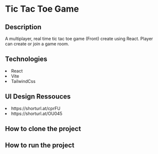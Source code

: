 # Tic Tac Toe Game

## Description
A multiplayer, real time tic tac toe game (Front) create using React. Player can create or join a game room.
## Technologies

<li>React</li>
<li>Vite</li>
<li>TailwindCss</li>

## UI Design Ressouces
<li>https://shorturl.at/cprFU</li>
<li>https://shorturl.at/OU045</li>

## How to clone the project

## How to run the project



